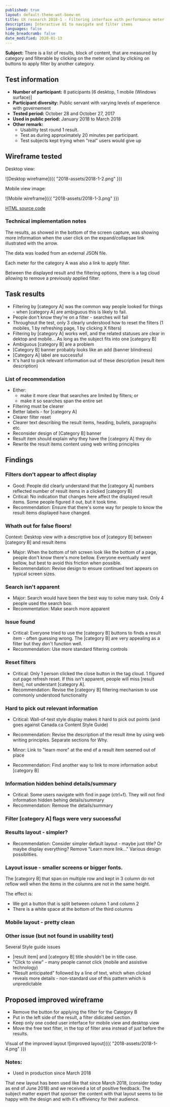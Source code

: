 ```yaml
---
published: true
layout: default-theme-wet-boew-en
title: UX research 2018-1 - Filtering interface with performance meter
description: Interactive UI to navigate and filter items
languages: false
hide_breadcrumb: false
date_modified: 2020-01-13
---
```


**Subject:** There is a list of results, block of content, that are measured by category and filterable by clicking on the meter or/and by clicking on buttons to apply filter by another category.

## Test information

* **Number of participant:** 8 paticipants [6 desktop, 1 mobile (Windows surface)]
* **Participant diversity:** Public servant with varying levels of experience with governement
* **Tested period:** October 28 and October 27, 2017
* **Used in public period:** January 2018 to March 2018
* **Other remark:**
	* Usability test round 1 result.
	* Test as during approximately 20 minutes per participant.
	* Test subjects kept trying when "real" users would give up

## Wireframe tested

Desktop view:

![Desktop wireframe]({{ "2018-assets/2018-1-2.png" }})

Mobile view image:

![Mobile wireframe]({{ "2018-assets/2018-1-3.png" }})


[HTML source code](2018-assets/2018-1-1.html)

### Technical implementation notes
The results, as showed in the bottom of the screen capture, was showing more information when the user click on the expand/collapsae link illustrated with the arrow.

The data was loaded from an external JSON file.

Each meter for the category A was also a link to apply filter.

Between the displayed result and the filtering options, there is a tag cloud allowing to remove a previously applied filter.

## Task results

* Filtering by [category A] was the common way people looked for things - when [category A] are ambiguous this is likely to fail.
* People don't know they're on a filter - searches will fail
* Throughout the test, only 3 clearly understood how to reset the filters (1 mobiles, 1 by refreshing page, 1 by clicking X filters)
* Filtering by [category A] works well, and the related statuses are clear in dektop and mobile... As long as the subject fits into one [category B]
* Ambiguous [category B] are a problem
* [Category B] banner probably looks like an add (banner blindness)
* [Category A] label are successful
* It's hard to pick relevant information out of these description (result item description)

### List of recommendation

* Either:
	* make it more clear that searches are limited by filters; or
	* make it so searches span the entire set
* Filtering must be clearer
* Better labels - for [category A]
* Clearer filter reset
* Clearer text describing the result items, heading, bullets, paragraphs etc.
* Reconsider design of [Category B] banner
* Result item should explain why they have the [category A] they do
* Rewrite the result items content using web writing principles


## Findings

### Filters don't appear to affect display

* Good: People did clearly understand that the [category A] numbers reflected number of result items in a clicked [category B]
* Critical:  No indication that changes here affect the displayed result items. Some people figured it out, but it took time.
* Recommendation: Ensure that there's some way for people to know the result items displayed have changed.

### Whath out for false floors!

Context: Desktop view with a descriptive box of [category B] between [category B] and result items

* Major: When the bottom of teh screen look like the bottom of a page, people don't know there's more bellow. Everyone eventually went bellow, but best to avoid this friction when possible.
* Recommendation: Revise design to ensure continued text appears on typical screen sizes.

### Search isn't apparent

* Major: Search would have been the best way to solve many task. Only 4 people used the search box.
* Recommentation: Make search more apparent

### Issue found

* Critical: Everyone tried to use the [category B] buttons to finds a result item - often guessing wrong. The [category B] are very appealing as a filter but they don't function well.
* Recommendation: Use more standard filtering controls

### Reset filters

* Critical: Only 1 person clicked the close button in the tag cloud. 1 figured out page refresh reset. If this isn't apparent, people will miss [result item], not understant [category A].
* Recommendation: Revise the [category B] filtering mechanism to use commonly understood functionality

### Hard to pick out relevant information

* Critical: Wall-of-test style display makes it hard to pick out points (and goes against Canada.ca Content Style Guide)
* Recommendation: Revise the description of the result itme by using web writing principles. Separate sections for Why.

* Minor: Link to "learn more" at the end of a result item seemed out of place
* Recommendation: Find another way to link to more information aobut [category B]

### Information hidden behind details/summary

* Critical: Some users navigate with find in page (ctrl+f). They will not find information hidden behing details/summary
* Recommendation: Remove the details/summary

### Filter [category A] flags were very successful

### Results layout - simpler?

* Recommendation: Consider simpler default layout - maybe just title? Or maybe display everything? Remove "Learn more link..." Various design possiblities.

### Layout issue - smaller screens or bigger fonts.

The [category B] that span on multiple row and kept in 3 column do not reflow well when the items in the columns are not in the same height.

The effect is:
* We got a button that is split between column 1 and column 2
* There is a white space at the bottom of the third columns

### Mobile layout - pretty clean

### Other issue (but not found in usability test)

Several Style guide issues
* [result item] and [category B] title shouldn't be in title case.
* "Click to view" - many people cannot click (mobile and assistive technology)
* "Result anticipated" followed by a line of text, which when clicked reveals more details - non-standard use of this pattern which is unpredictable

## Proposed improved wireframe

* Remove the button for applying the filter for the Category B
* Put in the left side of the result, a filter didicated section.
* Keep only one coded user interface for mobile view and desktop view
* Move the free text filter, in the top of filter area instead of just before the results.

Visual of the improved layout
![improved layout]({{ "2018-assets/2018-1-4.png" }})

### Notes:

* Used in production since March 2018

That new layout has been used like that since March 2018, (consider today as end of June 2018) and we received a lot of positive feedback. The subject matter expert that sponser the content with that layout seems to be happy with the design and with it's effiviency for their audience.
